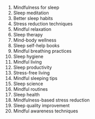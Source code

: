 1. Mindfulness for sleep
2. Sleep meditation
3. Better sleep habits
4. Stress reduction techniques
5. Mindful relaxation
6. Sleep therapy
7. Mind-body wellness
8. Sleep self-help books
9. Mindful breathing practices
10. Sleep hygiene
11. Mindful living
12. Sleep productivity
13. Stress-free living
14. Mindful sleeping tips
15. Sleep science
16. Mindful routines
17. Sleep health
18. Mindfulness-based stress reduction
19. Sleep quality improvement
20. Mindful awareness techniques
